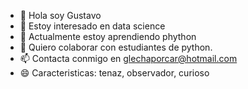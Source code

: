 - 👋 Hola soy Gustavo
- 👀 Estoy interesado en data science
- 🌱 Actualmente estoy aprendiendo phython
- 💞️ Quiero colaborar con estudiantes de python.
- 📫 Contacta conmigo en glechaporcar@hotmail.com
- 😄 Caracteristicas: tenaz, observador, curioso

<!---
guslecha/guslecha is a ✨ special ✨ repository because its `README.md` (this file) appears on your GitHub profile.
You can click the Preview link to take a look at your changes.
--->
